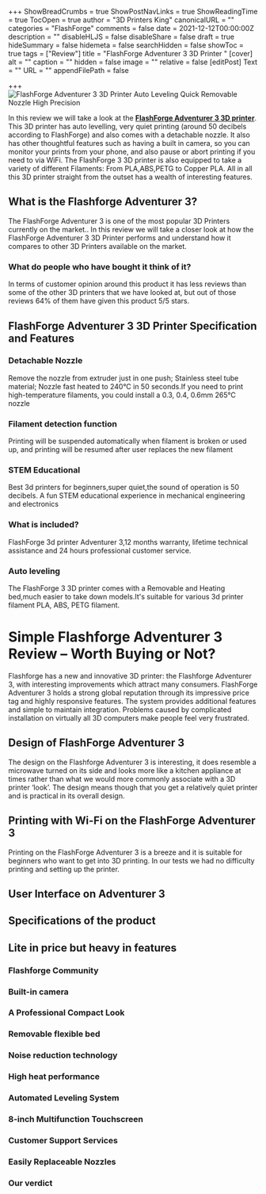 +++
ShowBreadCrumbs = true
ShowPostNavLinks = true
ShowReadingTime = true
TocOpen = true
author = "3D Printers King"
canonicalURL = ""
categories = "FlashForge"
comments = false
date = 2021-12-12T00:00:00Z
description = ""
disableHLJS = false
disableShare = false
draft = true
hideSummary = false
hidemeta = false
searchHidden = false
showToc = true
tags = ["Review"]
title = "FlashForge Adventurer 3 3D Printer "
[cover]
alt = ""
caption = ""
hidden = false
image = ""
relative = false
[editPost]
Text = ""
URL = ""
appendFilePath = false

+++
![FlashForge Adventurer 3 3D Printer Auto Leveling Quick Removable Nozzle High Precision](https://images-na.ssl-images-amazon.com/images/I/616t5icIdJS._AC_UL604_SR604,400_.jpg)

In this review we will take a look at the [**FlashForge Adventurer 3 3D printer**](#).  This 3D printer has auto levelling, very quiet printing (around 50 decibels according to FlashForge) and also comes with a detachable nozzle.  It also has other thoughtful features such as having a built in camera, so you can monitor your prints from your phone, and also pause or abort printing if you need to via WiFi.  The FlashForge 3 3D printer is also equipped to take a variety of different Filaments: From PLA,ABS,PETG to Copper PLA.  All in all this 3D printer straight from the outset has a wealth of interesting features.

## What is the Flashforge Adventurer 3?

The FlashForge Adventurer 3 is one of the most popular 3D Printers currently on the market.. In this review we will take a closer look at how the FlashForge Adventurer 3 3D Printer performs and understand how it compares to other 3D Printers available on the market.

### What do people who have bought it think of it?

In terms of customer opinion around this product it has less reviews than some of the other 3D printers that we have looked at, but out of those reviews 64% of them have given this product 5/5 stars.

## FlashForge Adventurer 3 3D Printer Specification and Features

### **Detachable Nozzle**

Remove the nozzle from extruder just in one push; Stainless steel tube material; Nozzle fast heated to 240°C in 50 seconds.If you need to print high-temperature filaments, you could install a 0.3, 0.4, 0.6mm 265℃ nozzle

### **Filament detection function**

Printing will be suspended automatically when filament is broken or used up, and printing will be resumed after user replaces the new filament

### **STEM Educational**

Best 3d printers for beginners,super quiet,the sound of operation is 50 decibels. A fun STEM educational experience in mechanical engineering and electronics

### **What is included?**

FlashForge 3d printer Adventurer 3,12 months warranty, lifetime technical assistance and 24 hours professional customer service.

### **Auto leveling**

The FlashForge 3 3D printer comes with a Removable and Heating bed,much easier to take down models.It's suitable for various 3d printer filament PLA, ABS, PETG filament.

# Simple Flashforge Adventurer 3 Review – Worth Buying or Not?

Flashforge has a new and innovative 3D printer: the Flashforge Adventurer 3, with interesting improvements which attract many consumers. FlashForge Adventurer 3 holds a strong global reputation through its impressive price tag and highly responsive features. The system provides additional features and simple to maintain integration. Problems caused by complicated installation on virtually all 3D computers make people feel very frustrated. 

## Design of FlashForge Adventurer 3

The design on the Flashforge Adventurer 3 is interesting, it does resemble a microwave turned on its side and looks more like a kitchen appliance at times rather than what we would more commonly associate with a 3D printer ‘look’.  The design means though that you get a relatively quiet printer and is practical in its overall design.

## Printing with Wi-Fi on the FlashForge Adventurer 3

Printing on the FlashForge Adventurer 3 is a breeze and it is suitable for beginners who want to get into 3D printing.  In our tests we had no difficulty printing and setting up the printer.

## User Interface on  Adventurer 3

## 

## Specifications of the product

## Lite in price but heavy in features

### Flashforge Community

### Built-in camera

### A Professional Compact Look

### Removable flexible bed

### Noise reduction technology

### High heat performance

### Automated Leveling System

### 8-inch Multifunction Touchscreen

### Customer Support Services

### Easily Replaceable Nozzles

### Our verdict